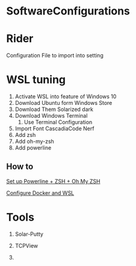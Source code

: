 # SoftwareConfigurations

# Rider
Configuration File to import into setting

# WSL tuning

1. Activate WSL into feature of Windows 10
2. Download Ubuntu form Windows Store
3. Download Them Solarized dark
4. Download Windows Terminal
   1. Use Terminal Configuration
5. Import Font CascadiaCode Nerf
6. Add zsh
7. Add oh-my-zsh
8. Add powerline

## How to

[Set up Powerline + ZSH + Oh My ZSH](https://blog.joaograssi.com/windows-subsystem-for-linux-with-oh-my-zsh-conemu/)

[Configure Docker and WSL](https://app.getpocket.com/read/1928635131)

# Tools

1. Solar-Putty
2. TCPView

3.  
